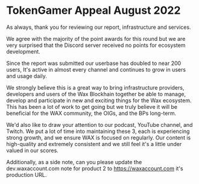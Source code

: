 # TokenGamer Appeal August 2022 

As always, thank you for reviewing our report, infrastructure and services.

We agree with the majority of the point awards for this round but we are very surprised that the Discord server received no points for ecosystem development. 

Since the report was submitted our userbase has doubled to near 200 users, It's active in almost every channel and continues to grow in users and usage daily.

We strongly believe this is a great way to bring infrastructure providers, developers and users of the Wax Blockhain together be able to manage, develop and participate in new and exciting things for the Wax ecosystem. This has been a lot of work to get going but we truly believe it will be beneficial for the WAX community, the OIGs, and the BPs long-term.

We'd also like to draw your attention to our podcast, YouTube channel, and Twitch. We put a lot of time into maintaining these 3, each is experiencing strong growth, and we ensure WAX is focused on regularly. Our content is high-quality and extremely consistent and we still feel it's a little under valued in our scores.

Additionally, as a side note, can you please update the dev.waxaccount.com note for product 2 to https://waxaccount.com it's production URL.
